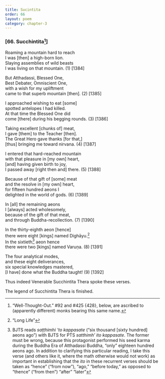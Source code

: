 ```yaml
---
title: Sucintita
order: 66
layout: poem
category: chapter-3
---
```


### \[66. Su<span class="diacritics" data-state="on">c</span><span class="no-diacritics" data-state="off">ch</span>intita[^1]\]

Roaming a mountain hard to reach  
I was \[then\] a high-born lion.  
Slaying assemblies of wild beasts  
I was living on that mountain. (1) \[1384\]

But Atthadassi, Blessed One,  
Best Debater, Omniscient One,  
with a wish for my upliftment  
came to that superb mountain \[then\]. (2) \[1385\]

I approached wishing to eat \[some\]  
spotted antelopes I had killed.  
At that time the Blessed One did  
come \[there\] during his begging rounds. (3) \[1386\]

Taking excellent \[chunks of\] meat,  
I gave \[them\] to the Teacher \[then\].  
The Great Hero gave thanks \[for that,\]  
\[thus\] bringing me toward nirvana. (4) \[1387\]

I entered that hard-reached mountain  
with that pleasure in \[my own\] heart,  
\[and\] having given birth to joy,  
I passed away \[right then and\] there. (5) \[1388\]

Because of that gift of \[some\] meat  
and the resolve in \[my own\] heart,  
for fifteen hundred aeons I  
delighted in the world of gods. (6) \[1389\]

In \[all\] the remaining aeons  
I \[always\] acted wholesomely,  
because of the gift of that meat,  
and through Buddha-recollection. (7) \[1390\]

In the thirty-eighth aeon \[hence\]  
there were eight \[kings\] named Dighāyu.[^2]  
In the sixtieth[^3] aeon hence  
there were two \[kings\] named Varuṇa. (8) \[1391\]

The four analytical modes,  
and these eight deliverances,  
six special knowledges mastered,  
\[I have\] done what the Buddha taught! (9) \[1392\]

Thus indeed Venerable Su<span class="diacritics" data-state="on">c</span><span class="no-diacritics" data-state="off">ch</span>intita Thera spoke these verses.

The legend of Su<span class="diacritics" data-state="on">c</span><span class="no-diacritics" data-state="off">ch</span>intita Thera is finished.

[^1]: “Well-Thought-Out.” \#92 and \#425 {428}, below, are ascribed to (apparently different) monks bearing this same name.

[^2]: “Long Life”

[^3]: BJTS reads *saṭṭhimhi ‘to kappasate* (“six thousand \[sixty hundred\] aeons ago”) with BJTS for PTS *satthimh’ ito kappasate*. The former must be wrong, because this protagonist performed his seed karma during the Buddha Era of Atthadassi Buddha, “only” eighteen hundred aeons ago. In addition to clarifying this particular reading, I take this verse (and others like it, where the math otherwise would not work) as important in establishing that the *ito* in these recurrent verses should be taken as “hence” (“from now”), “ago,” “before today,” as opposed to “thence” (“from then”) “after” “later”
